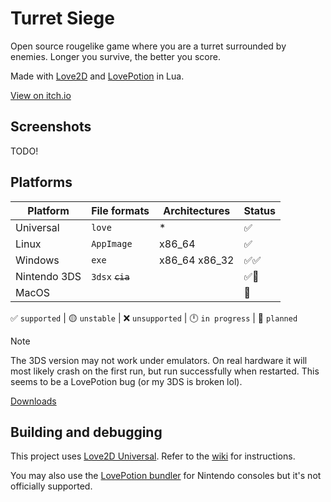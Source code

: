# Turret Siege
Open source rougelike game where you are a turret surrounded by enemies. Longer you survive, the better you score.

Made with [Love2D](https://love2d.org/) and [LovePotion](https://lovebrew.org/) in Lua.

[View on itch.io](https://wolfyxon.itch.io/turretsiege)

## Screenshots
TODO!

## Platforms
| Platform     | File formats     | Architectures | Status   |
| ------------ | ---------------- | ------------- | -------- |
| Universal    | `love`           | *             | ✅       |
| Linux        | `AppImage`       | x86_64        | ✅       |
| Windows      | `exe`            | x86_64 x86_32 | ✅✅     |
| Nintendo 3DS | `3dsx` ~~`cia`~~ |               | ✅📁     |
| MacOS        |                  |               | 📁       |

✅ `supported` | 🟡 `unstable` | ❌ `unsupported` | 🕛 `in progress` | 📁 `planned` 

> [!NOTE]  
> The 3DS version may not work under emulators. On real hardware it will most likely crash on the first run, but run successfully when restarted. This seems to be a LovePotion bug (or my 3DS is broken lol).

[Downloads]()

## Building and debugging
This project uses [Love2D Universal](https://github.com/Wolfyxon/love2d-universal). Refer to the [wiki](https://github.com/Wolfyxon/love2d-universal/wiki/Building-your-project) for instructions.

You may also use the [LovePotion bundler](https://bundle.lovebrew.org/) for Nintendo consoles but it's not officially supported.